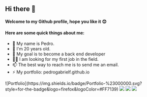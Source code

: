 ## **Hi there** 👋

#### **Welcome to my Github profile, hope you like it** 😊 

#### Here are some quick things about me:

- 👋 My name is Pedro.
- 👀 I'm 20 years old.
- 🔭 My goal is to become a back end developer
- 🕵️‍♀️ I am looking for my first job in the field.
- 📫 The best way to reach me is to send me an email.
- ⚡ My portfolio: pedrogabrielf.github.io

<div> 
![Portfolio](https://img.shields.io/badge/Portfolio-%23000000.svg?style=for-the-badge&logo=firefox&logoColor=#FF7139)
  <a href="https://instagram.com/pedrogabf" target="_blank"><img src="https://img.shields.io/badge/-Instagram-%23E4405F?style=for-the-badge&logo=instagram&logoColor=white" target="_blank"></a>
  <a href = "mailto:pedrogabrielfon@gmail.com"><img src="https://img.shields.io/badge/-Gmail-%23333?style=for-the-badge&logo=gmail&logoColor=white" target="_blank"></a>
  <a href="https://www.linkedin.com/in/pedro-gabriel-fonseca-508733234/" target="_blank"><img src="https://img.shields.io/badge/-LinkedIn-%230077B5?style=for-the-badge&logo=linkedin&logoColor=white" target="_blank"></a> 
  
</div>




<!---
pedrogabrielf/pedrogabrielf is a ✨ special ✨ repository because its `README.md` (this file) appears on your GitHub profile.
You can click the Preview link to take a look at your changes.
--->

